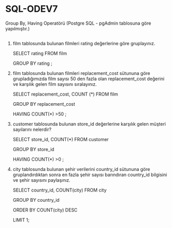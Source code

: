 # SQL-ODEV7
Group By, Having Operatörü (Postgre SQL - pgAdmin tablosuna göre yapılmıştır.)
##
1) film tablosunda bulunan filmleri rating değerlerine göre gruplayınız.

   SELECT rating FROM film
   
   GROUP BY rating ;

2) film tablosunda bulunan filmleri replacement_cost sütununa göre grupladığımızda film sayısı 50 den fazla olan replacement_cost değerini ve karşılık gelen film sayısını sıralayınız.

   SELECT replacement_cost, COUNT (*) FROM film
   
   GROUP BY replacement_cost 
   
   HAVING COUNT(*) >50 ;
   
3) customer tablosunda bulunan store_id değerlerine karşılık gelen müşteri sayılarını nelerdir?   

   SELECT store_id, COUNT(*) FROM customer
   
   GROUP BY store_id
   
   HAVING COUNT(*) >0 ;
   
4) city tablosunda bulunan şehir verilerini country_id sütununa göre gruplandırdıktan sonra en fazla şehir sayısı barındıran country_id bilgisini ve şehir sayısını paylaşınız.

   SELECT country_id, COUNT(city) FROM city
   
   GROUP BY country_id
   
   ORDER BY COUNT(city) DESC
   
   LIMIT 1;
